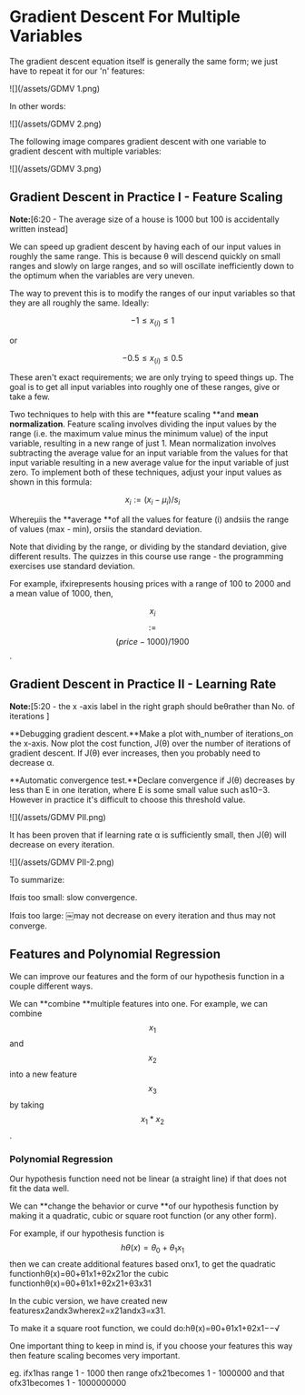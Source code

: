 # Gradient Descent For Multiple Variables

The gradient descent equation itself is generally the same form; we just have to repeat it for our 'n' features:

![](/assets/GDMV 1.png)

In other words:

![](/assets/GDMV 2.png)

The following image compares gradient descent with one variable to gradient descent with multiple variables:

![](/assets/GDMV 3.png)

## Gradient Descent in Practice I - Feature Scaling

**Note:**\[6:20 - The average size of a house is 1000 but 100 is accidentally written instead\]

We can speed up gradient descent by having each of our input values in roughly the same range. This is because θ will descend quickly on small ranges and slowly on large ranges, and so will oscillate inefficiently down to the optimum when the variables are very uneven.

The way to prevent this is to modify the ranges of our input variables so that they are all roughly the same. Ideally:

$$ −1 \leqslant x_{(i)} \leqslant 1 $$

or

$$ −0.5 \leqslant x_{(i)} \leqslant 0.5$$

These aren't exact requirements; we are only trying to speed things up. The goal is to get all input variables into roughly one of these ranges, give or take a few.

Two techniques to help with this are **feature scaling **and **mean normalization**. Feature scaling involves dividing the input values by the range \(i.e. the maximum value minus the minimum value\) of the input variable, resulting in a new range of just 1. Mean normalization involves subtracting the average value for an input variable from the values for that input variable resulting in a new average value for the input variable of just zero. To implement both of these techniques, adjust your input values as shown in this formula:

$$ x_{i} :=(x_{i} - \mu_{i})/s_{i}$$

Whereμiis the **average **of all the values for feature \(i\) andsiis the range of values \(max - min\), orsiis the standard deviation.

Note that dividing by the range, or dividing by the standard deviation, give different results. The quizzes in this course use range - the programming exercises use standard deviation.

For example, ifxirepresents housing prices with a range of 100 to 2000 and a mean value of 1000, then,

$$ x_{i}$$ $$:=$$ $$(price-1000)/1900$$.

## Gradient Descent in Practice II - Learning Rate

**Note:**\[5:20 - the x -axis label in the right graph should beθrather than No. of iterations \]

**Debugging gradient descent.**Make a plot with\_number of iterations\_on the x-axis. Now plot the cost function, J\(θ\) over the number of iterations of gradient descent. If J\(θ\) ever increases, then you probably need to decrease α.

**Automatic convergence test.**Declare convergence if J\(θ\) decreases by less than E in one iteration, where E is some small value such as10−3. However in practice it's difficult to choose this threshold value.

![](/assets/GDMV PII.png)

It has been proven that if learning rate α is sufficiently small, then J\(θ\) will decrease on every iteration.

![](/assets/GDMV PII-2.png)

To summarize:

Ifαis too small: slow convergence.

Ifαis too large: ￼may not decrease on every iteration and thus may not converge.

## Features and Polynomial Regression

We can improve our features and the form of our hypothesis function in a couple different ways.

We can **combine **multiple features into one. For example, we can combine $$x_{1}$$and $$x_{2}$$ into a new feature $$x_{3} $$ by taking $$x_{1}* x_{2}$$.

### **Polynomial Regression**

Our hypothesis function need not be linear \(a straight line\) if that does not fit the data well.

We can **change the behavior or curve **of our hypothesis function by making it a quadratic, cubic or square root function \(or any other form\).

For example, if our hypothesis function is $$h{\theta}(x) = \theta_{0}+\theta_{1}x_{1}$$ then we can create additional features based onx1, to get the quadratic functionhθ\(x\)=θ0+θ1x1+θ2x21or the cubic functionhθ\(x\)=θ0+θ1x1+θ2x21+θ3x31

In the cubic version, we have created new featuresx2andx3wherex2=x21andx3=x31.

To make it a square root function, we could do:hθ\(x\)=θ0+θ1x1+θ2x1−−√

One important thing to keep in mind is, if you choose your features this way then feature scaling becomes very important.

eg. ifx1has range 1 - 1000 then range ofx21becomes 1 - 1000000 and that ofx31becomes 1 - 1000000000

